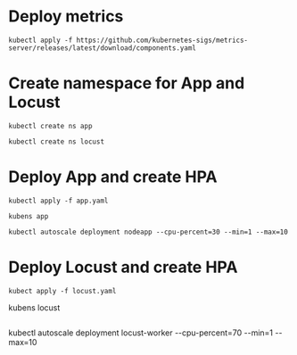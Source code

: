 # Deploy metrics
```
kubectl apply -f https://github.com/kubernetes-sigs/metrics-server/releases/latest/download/components.yaml
```
# Create namespace for App and Locust
```
kubectl create ns app
```
```
kubectl create ns locust
```

# Deploy App and create HPA
```
kubectl apply -f app.yaml
```
```
kubens app
```
```
kubectl autoscale deployment nodeapp --cpu-percent=30 --min=1 --max=10
```

# Deploy Locust and create HPA
```
kubect apply -f locust.yaml
```
kubens locust
```
```
kubectl autoscale deployment locust-worker --cpu-percent=70 --min=1 --max=10
```
